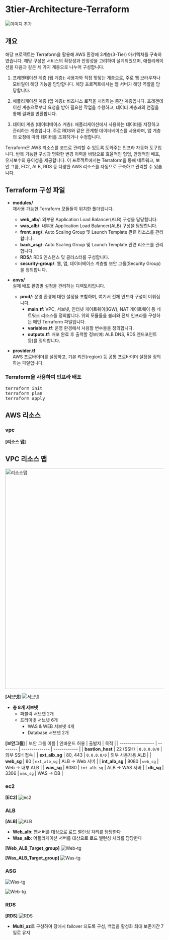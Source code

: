 # 3tier-Architecture-Terraform
![이미지 추가](images/3tier-아키텍쳐.png)


## 개요
해당 프로젝트는 Terraform을 활용해 AWS 환경에 3계층(3-Tier) 아키텍처를 구축하였습니다. 해당 구성은 서비스의 확장성과 안정성을 고려하여 설계되었으며, 애플리케이션을 다음과 같은 세 가지 계층으로 나누어 구성합니다.

1. 프레젠테이션 계층 (웹 계층):
사용자와 직접 맞닿는 계층으로, 주로 웹 브라우저나 모바일이 해당 기능을 담당합니다. 해당 프로젝트에서는 웹 서버가 해당 역할을 담당합니다.

2. 애플리케이션 계층 (앱 계층):
비즈니스 로직을 처리하는 중간 계층입니다. 프레젠테이션 계층으로부터 요청을 받아 필요한 작업을 수행하고, 데이터 계층과의 연결을 통해 결과를 반환합니다.

3. 데이터 계층 (데이터베이스 계층):
애플리케이션에서 사용하는 데이터를 저장하고 관리하는 계층입니다. 주로 RDS와 같은 관계형 데이터베이스를 사용하며, 앱 계층의 요청에 따라 데이터를 조회하거나 수정합니다.

Terraform은 AWS 리소스를 코드로 관리할 수 있도록 도와주는 인프라 자동화 도구입니다. 반복 가능한 구성과 명확한 변경 이력을 바탕으로 효율적인 협업, 안정적인 배포, 유지보수의 용이성을 제공합니다. 이 프로젝트에서는 Terraform을 통해 네트워크, 보안 그룹, EC2, ALB, RDS 등 다양한 AWS 리소스를 자동으로 구축하고 관리할 수 있습니다.

## Terraform 구성 파일

- **modules/**  
  재사용 가능한 Terraform 모듈들이 위치한 폴더입니다.  
  - **web_alb/**: 외부용 Application Load Balancer(ALB) 구성을 담당합니다.
  - **was_alb/**: 내부용 Application Load Balancer(ALB) 구성을 담당합니다. 
  - **front_asg/**: Auto Scaling Group 및 Launch Template 관련 리소스를 관리합니다.
  - **back_asg/**: Auto Scaling Group 및 Launch Template 관련 리소스를 관리합니다. 
  - **RDS/**: RDS 인스턴스 및 클러스터를 구성합니다.  
  - **security-group/**: 웹, 앱, 데이터베이스 계층별 보안 그룹(Security Group)을 정의합니다.

- **envs/**  
  실제 배포 환경별 설정을 관리하는 디렉토리입니다.  
  - **prod/**: 운영 환경에 대한 설정을 포함하며, 여기서 전체 인프라 구성이 이뤄집니다.  
    - **main.tf**: VPC, 서브넷, 인터넷 게이트웨이(IGW), NAT 게이트웨이 등 네트워크 리소스를 정의합니다. 위의 모듈들을 불러와 전체 인프라를 구성하는 메인 Terraform 파일입니다.  
    - **variables.tf**: 운영 환경에서 사용할 변수들을 정의합니다.  
    - **outputs.tf**: 배포 완료 후 출력할 정보(예: ALB DNS, RDS 엔드포인트 등)를 정의합니다.  
  
- **provider.tf**  
  AWS 프로바이더를 설정하고, 기본 리전(region) 등 공통 프로바이더 설정을 정의하는 파일입니다.

### Terraform을 사용하여 인프라 배포
<pre>terraform init 
terraform plan 
terraform apply </pre>


## AWS 리소스

### vpc
**[리소스 맵]**
<h2>VPC 리소스 맵</h2>
<img src="images/vpc_리소스맵.png" alt="리소스맵" width="700"/>

**[서브넷]**
![서브넷](images/Subnet.png)
- **총 8개 서브넷**
  - 퍼블릭 서브넷 2개
  - 프라이빗 서브넷 6개
    - WAS & WEB 서브넷 4개
    - Database 서브넷 2개

**[보안그룹]**
| 보안 그룹 이름          | 인바운드 허용  | 출발지            | 목적           |
| ----------------- | -------- | -------------- | ------------ |
| **bastion\_host** | 22 (SSH) | `0.0.0.0/0`    | 외부 SSH 접속    |
| **ext\_alb\_sg**  | 80, 443  | `0.0.0.0/0`    | 외부 사용자용 ALB  |
| **web\_sg**       | 80       | `ext_alb_sg`   | ALB → Web 서버 |
| **int\_alb\_sg**  | 8080     | `web_sg`       | Web → 내부 ALB |
| **was\_sg**       | 8080     | `int_alb_sg`   | ALB → WAS 서버 |
| **db\_sg**        | 3306     | `was_sg`       | WAS → DB     |


### ec2
**[EC2]**
![ec2](images/EC2.png)

### ALB
**[ALB]**
![ALB](images/ALB.png)
- **Web_alb**: 웹서버를 대상으로 로드 밸런싱 처리를 담당한다
- **Was_alb**: 어플리케이션 서버를 대상으로 로드 밸런싱 처리를 담당한다

**[Web_ALB_Target_group]**
![Web-tg](images/ALB_TG1.png)

**[Was_ALB_Target_group]**
![Was-tg](images/ALB_TG.png)

### ASG
![Was-tg](images/ASG_image.png)

![Web-tg](images/ASG_image2.png)

### RDS
**[RDS]**
![RDS](images/RDS.png)
- **Multi_az**로 구성하여 장애시 failover 되도록 구성, 백업을 활성화 최대 보존기간 7일로 유지

